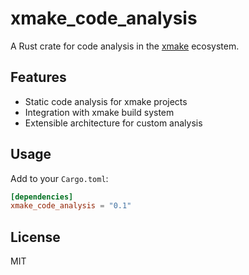 # xmake_code_analysis

A Rust crate for code analysis in the [xmake](https://xmake.io/) ecosystem.

## Features

- Static code analysis for xmake projects
- Integration with xmake build system
- Extensible architecture for custom analysis

## Usage

Add to your `Cargo.toml`:

```toml
[dependencies]
xmake_code_analysis = "0.1"
```

## License

MIT